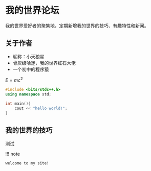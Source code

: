 # 我的世界论坛

我的世界爱好者的聚集地，定期新增我的世界的技巧、有趣特性和新闻。

## 关于作者

* 昵称：小天狼星
* 骨灰级哈迷，我的世界红石大佬
* 一个初中的程序猿

<!-- ![alt text](image.png) -->


$E=mc^2$


```cpp
#include <bits/stdc++.h>
using namespace std;

int main(){
    cout << "hello world!";
}
```



## 我的世界的技巧

测试

!!! note

    welcome to my site!
    

